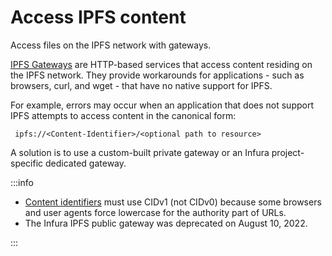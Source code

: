 # Access IPFS content

Access files on the IPFS network with gateways.

[IPFS Gateways](https://docs.ipfs.io/concepts/ipfs-gateway/#overview) are HTTP-based services that access content residing on the IPFS network. They provide workarounds for applications - such as browsers, curl, and wget - that have no native support for IPFS.

For example, errors may occur when an application that does not support IPFS attempts to access content in the canonical form:

```
 ipfs://<Content-Identifier>/<optional path to resource>
```

A solution is to use a custom-built private gateway or an Infura project-specific dedicated gateway.

:::info

- [Content identifiers](https://docs.ipfs.io/concepts/content-addressing/) must use CIDv1 (not CIDv0) because some browsers
  and user agents force lowercase for the authority part of URLs.
- The Infura IPFS public gateway was deprecated on August 10, 2022.

:::
